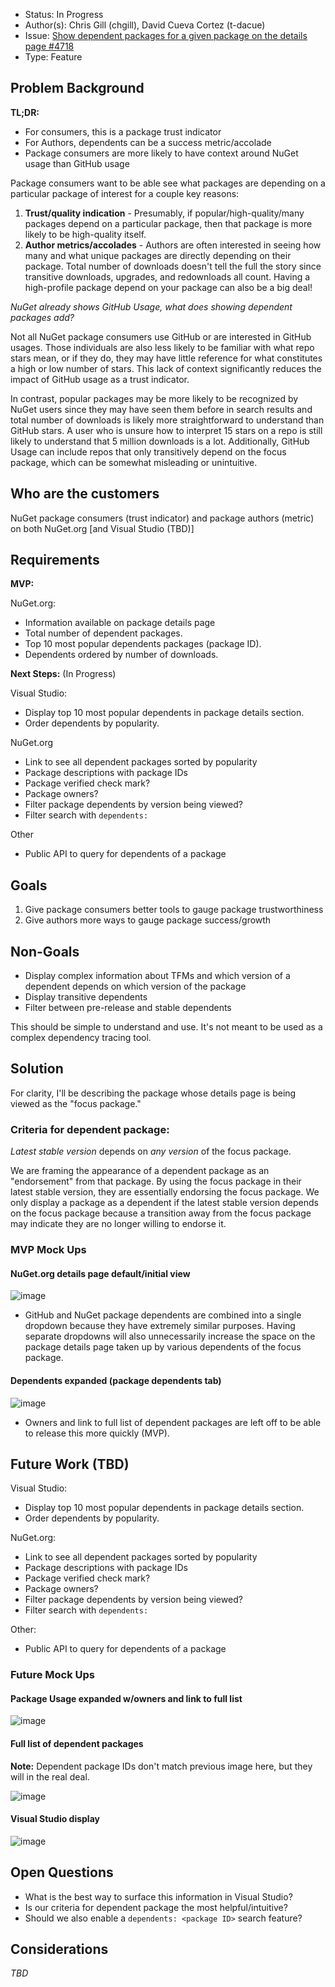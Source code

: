 
* Status: In Progress
* Author(s): Chris Gill (chgill), David Cueva Cortez (t-dacue)
* Issue: [Show dependent packages for a given package on the details page #4718](https://github.com/NuGet/NuGetGallery/issues/4718)
* Type: Feature

## Problem Background

**TL;DR:** 
* For consumers, this is a package trust indicator 
* For Authors, dependents can be a success metric/accolade
* Package consumers are more likely to have context around NuGet usage than GitHub usage

Package consumers want to be able see what packages are depending on a particular package of interest for a couple key reasons:
1. **Trust/quality indication** - Presumably, if popular/high-quality/many packages depend on a particular package, then that package is more likely to be high-quality itself.
2. **Author metrics/accolades** - Authors are often interested in seeing how many and what unique packages are directly depending on their package. Total number of downloads doesn't tell the full the story since transitive downloads, upgrades, and redownloads all count. Having a high-profile package depend on your package can also be a big deal!

_NuGet already shows GitHub Usage, what does showing dependent packages add?_

Not all NuGet package consumers use GitHub or are interested in GitHub usages. Those individuals are also less likely to be familiar with what repo stars mean, or if they do, they may have little reference for what constitutes a high or low number of stars. This lack of context significantly reduces the impact of GitHub usage as a trust indicator.

In contrast, popular packages may be more likely to be recognized by NuGet users since they may have seen them before in search results and total number of downloads is likely more straightforward to understand than GitHub stars. A user who is unsure how to interpret 15 stars on a repo is still likely to understand that 5 million downloads is a lot. Additionally, GitHub Usage can include repos that only transitively depend on the focus package, which can be somewhat misleading or unintuitive. 

## Who are the customers

NuGet package consumers (trust indicator) and package authors (metric) on both NuGet.org [and Visual Studio (TBD)]

## Requirements

**MVP:**

NuGet.org:
* Information available on package details page
* Total number of dependent packages.
* Top 10 most popular dependents packages (package ID).
* Dependents ordered by number of downloads.

**Next Steps:** (In Progress)

Visual Studio:
* Display top 10 most popular dependents in package details section.
* Order dependents by popularity.

NuGet.org
* Link to see all dependent packages sorted by popularity
* Package descriptions with package IDs
* Package verified check mark?
* Package owners?
* Filter package dependents by version being viewed?
* Filter search with `dependents:`

Other
* Public API to query for dependents of a package

## Goals

1. Give package consumers better tools to gauge package trustworthiness
2. Give authors more ways to gauge package success/growth

## Non-Goals

* Display complex information about TFMs and which version of a dependent depends on which version of the package
* Display transitive dependents
* Filter between pre-release and stable dependents

This should be simple to understand and use. It's not meant to be used as a complex dependency tracing tool.

## Solution

For clarity, I'll be describing the package whose details page is being viewed as the "focus package."

### Criteria for dependent package:

_Latest stable version_ depends on _any version_ of the focus package.

We are framing the appearance of a dependent package as an "endorsement" from that package. By using the focus package in their latest stable version, they are essentially endorsing the focus package. We only display a package as a dependent if the latest stable version depends on the focus package because a transition away from the focus package may indicate they are no longer willing to endorse it. 

### MVP Mock Ups

#### NuGet.org details page default/initial view

![image](https://user-images.githubusercontent.com/15097183/80406423-e8b74780-8878-11ea-89ec-c15effd42bc9.png)

* GitHub and NuGet package dependents are combined into a single dropdown because they have extremely similar purposes. Having separate dropdowns will also unnecessarily increase the space on the package details page taken up by various dependents of the focus package.

#### Dependents expanded (package dependents tab)

![image](https://user-images.githubusercontent.com/15097183/80407810-0d142380-887b-11ea-8417-e489898cdb54.png)

* Owners and link to full list of dependent packages are left off to be able to release this more quickly (MVP).

## Future Work (TBD)

Visual Studio:
* Display top 10 most popular dependents in package details section.
* Order dependents by popularity.

NuGet.org:
* Link to see all dependent packages sorted by popularity
* Package descriptions with package IDs
* Package verified check mark?
* Package owners?
* Filter package dependents by version being viewed?
* Filter search with `dependents:`

Other:
* Public API to query for dependents of a package

### Future Mock Ups

#### Package Usage expanded w/owners and link to full list

![image](https://user-images.githubusercontent.com/15097183/80407434-7a738480-887a-11ea-81c7-8fa9707ac11d.png)


#### Full list of dependent packages

**Note:** Dependent package IDs don't match previous image here, but they will in the real deal.

![image](https://user-images.githubusercontent.com/15097183/78312974-3787f080-750a-11ea-8f73-0dbfd4575636.png)

#### Visual Studio display 

![image](https://user-images.githubusercontent.com/15097183/79286116-6ee48e80-7e74-11ea-92dd-08c4a31a5bb4.png)

## Open Questions

* What is the best way to surface this information in Visual Studio?
* Is our criteria for dependent package the most helpful/intuitive?
* Should we also enable a `dependents: <package ID>` search feature?

## Considerations

*TBD*